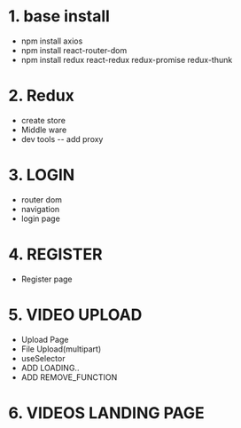 # 1. base install
- npm install axios
- npm install react-router-dom
- npm install redux react-redux redux-promise redux-thunk 



# 2. Redux
- create store
- Middle ware
- dev tools
-- add proxy 


# 3. LOGIN
- router dom
- navigation
- login page


# 4. REGISTER
- Register page



# 5. VIDEO UPLOAD
- Upload Page
- File Upload(multipart)
- useSelector
- ADD LOADING..
- ADD REMOVE_FUNCTION

# 6. VIDEOS LANDING PAGE
